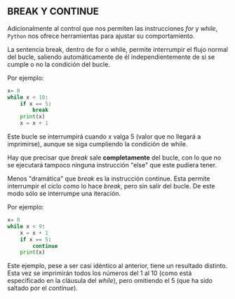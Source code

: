## BREAK Y CONTINUE

Adicionalmente al control que nos permiten las instrucciones *for* y *while*, `Python` nos ofrece herramientas para ajustar su comportamiento.

La sentencia break, dentro de for o while, permite interrumpir el flujo normal del bucle, saliendo automáticamente de él independientemente de si se cumple o no la condición del bucle.

Por ejemplo:
```python
x= 0
while x < 10:
    if x == 5:
        break
    print(x)
    x = x + 1
```
Este bucle se interrumpirá cuando x valga 5 (valor que no llegará a imprimirse), aunque se siga cumpliendo la condición de while.

Hay que precisar que *break* sale **completamente** del bucle, con lo que no se ejecutará tampoco ninguna instrucción "else" que este pudiera tener.

Menos "dramática" que *break* es la instrucción continue. Esta permite interrumpir el ciclo como lo hace *break*, pero sin salir del bucle. De este modo sólo se interrumpe una iteración.

Por ejemplo:
```python
x= 0
while x < 9:
    x = x + 1
    if x == 5:
        continue
    print(x)
```

Este ejemplo, pese a ser casi idéntico al anterior, tiene un resultado distinto. Esta vez se imprimirán todos los números del 1 al 10 (como está especificado en la cláusula del *while*), pero omitiendo el 5 (que ha sido saltado por el *continue*).

